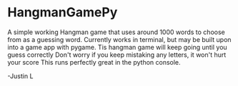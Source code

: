 # HangmanGamePy
A simple working Hangman game that uses around 1000 words to choose from as a guessing word. Currently works in terminal, but may be built upon into a game app with pygame. Tis hangman game will keep going until you guess correctly Don't worry if you keep mistaking any letters, it won't hurt your score This runs perfectly great in the python console.

-Justin L
